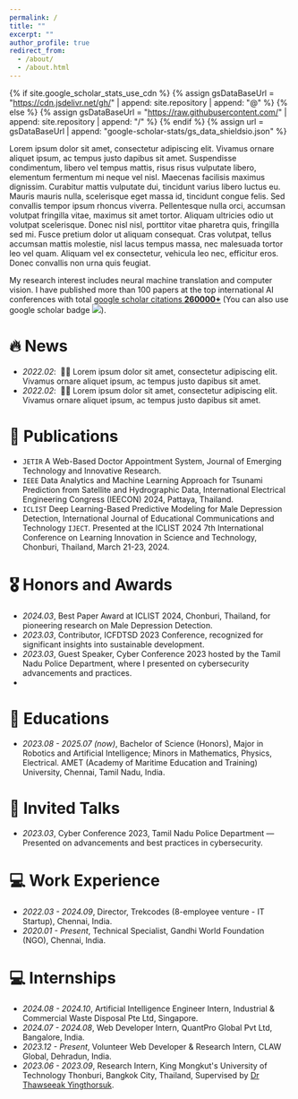 ```yaml
---
permalink: /
title: ""
excerpt: ""
author_profile: true
redirect_from: 
  - /about/
  - /about.html
---
```


{% if site.google_scholar_stats_use_cdn %}
{% assign gsDataBaseUrl = "https://cdn.jsdelivr.net/gh/" | append: site.repository | append: "@" %}
{% else %}
{% assign gsDataBaseUrl = "https://raw.githubusercontent.com/" | append: site.repository | append: "/" %}
{% endif %}
{% assign url = gsDataBaseUrl | append: "google-scholar-stats/gs_data_shieldsio.json" %}

<span class='anchor' id='about-me'></span>

Lorem ipsum dolor sit amet, consectetur adipiscing elit. Vivamus ornare aliquet ipsum, ac tempus justo dapibus sit amet. Suspendisse condimentum, libero vel tempus mattis, risus risus vulputate libero, elementum fermentum mi neque vel nisl. Maecenas facilisis maximus dignissim. Curabitur mattis vulputate dui, tincidunt varius libero luctus eu. Mauris mauris nulla, scelerisque eget massa id, tincidunt congue felis. Sed convallis tempor ipsum rhoncus viverra. Pellentesque nulla orci, accumsan volutpat fringilla vitae, maximus sit amet tortor. Aliquam ultricies odio ut volutpat scelerisque. Donec nisl nisl, porttitor vitae pharetra quis, fringilla sed mi. Fusce pretium dolor ut aliquam consequat. Cras volutpat, tellus accumsan mattis molestie, nisl lacus tempus massa, nec malesuada tortor leo vel quam. Aliquam vel ex consectetur, vehicula leo nec, efficitur eros. Donec convallis non urna quis feugiat.

My research interest includes neural machine translation and computer vision. I have published more than 100 papers at the top international AI conferences with total <a href='https://scholar.google.com/citations?user=DhtAFkwAAAAJ'>google scholar citations <strong><span id='total_cit'>260000+</span></strong></a> (You can also use google scholar badge <a href='https://scholar.google.com/citations?user=DhtAFkwAAAAJ'><img src="https://img.shields.io/endpoint?url={{ url | url_encode }}&logo=Google%20Scholar&labelColor=f6f6f6&color=9cf&style=flat&label=citations"></a>).


# 🔥 News
- *2022.02*: &nbsp;🎉🎉 Lorem ipsum dolor sit amet, consectetur adipiscing elit. Vivamus ornare aliquet ipsum, ac tempus justo dapibus sit amet. 
- *2022.02*: &nbsp;🎉🎉 Lorem ipsum dolor sit amet, consectetur adipiscing elit. Vivamus ornare aliquet ipsum, ac tempus justo dapibus sit amet. 

# 📝 Publications 
- `JETIR` A Web-Based Doctor Appointment System, Journal of Emerging Technology and Innovative Research.
- `IEEE` Data Analytics and Machine Learning Approach for Tsunami Prediction from Satellite and Hydrographic Data, International Electrical Engineering Congress (IEECON) 2024, Pattaya, Thailand.
- `ICLIST` Deep Learning-Based Predictive Modeling for Male Depression Detection, International Journal of Educational Communications and Technology `IJECT`. Presented at the ICLIST 2024 7th International Conference on Learning Innovation in Science and Technology, Chonburi, Thailand, March 21-23, 2024.


# 🎖 Honors and Awards
- *2024.03*, Best Paper Award at ICLIST 2024, Chonburi, Thailand, for pioneering research on Male Depression Detection.
- *2023.03*, Contributor, ICFDTSD 2023 Conference, recognized for significant insights into sustainable development.
- *2023.03*, Guest Speaker, Cyber Conference 2023 hosted by the Tamil Nadu Police Department, where I presented on cybersecurity advancements and practices.
- 
# 📖 Educations
- *2023.08 - 2025.07 (now)*, Bachelor of Science (Honors), Major in Robotics and Artificial Intelligence; Minors in Mathematics, Physics, Electrical.
  AMET (Academy of Maritime Education and Training) University, Chennai, Tamil Nadu, India. 
 

# 💬 Invited Talks
- *2023.03*, Cyber Conference 2023, Tamil Nadu Police Department — Presented on advancements and best practices in cybersecurity.

# 💻 Work Experience

- *2022.03 - 2024.09*, Director, Trekcodes (8-employee venture - IT Startup), Chennai, India.
- *2020.01 - Present*, Technical Specialist, Gandhi World Foundation (NGO), Chennai, India.

# 💻 Internships
- *2024.08 - 2024.10*, Artificial Intelligence Engineer Intern, Industrial & Commercial Waste Disposal Pte Ltd, Singapore.
- *2024.07 - 2024.08*, Web Developer Intern, QuantPro Global Pvt Ltd, Bangalore, India.
- *2023.12 - Present*, Volunteer Web Developer & Research Intern, CLAW Global, Dehradun, India.
- *2023.06 - 2023.09*, Research Intern, King Mongkut's University of Technology Thonburi, Bangkok City, Thailand, Supervised by [Dr Thawseeak Yingthorsuk](https://kirim.kmutt.ac.th/converis/portal/detail/Person/54019785).
